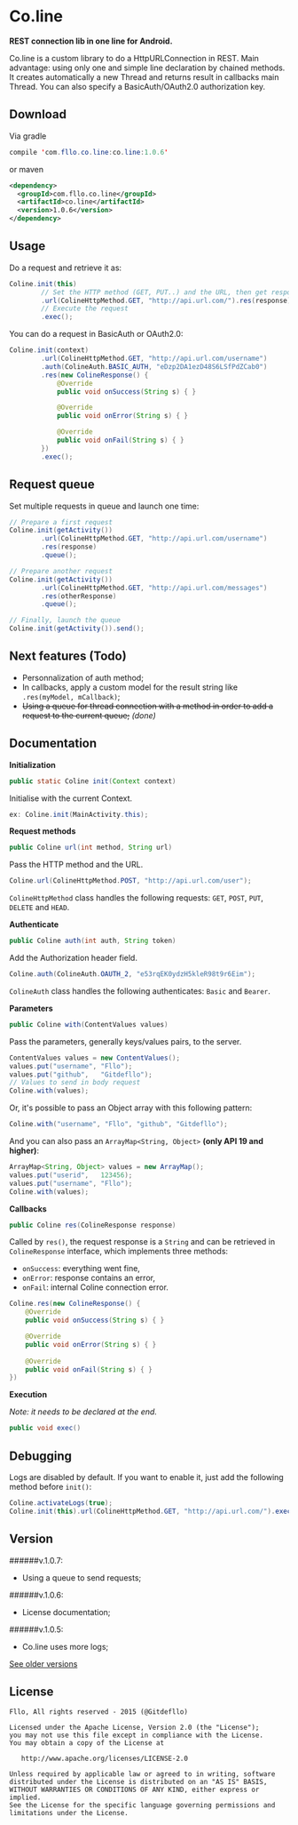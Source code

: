 Co.line
=======

**REST connection lib in one line for Android.**

Co.line is a custom library to do a HttpURLConnection in REST. Main advantage: using only one and simple line declaration by chained methods. It creates automatically a new Thread and returns result in callbacks main Thread. You can also specify a BasicAuth/OAuth2.0 authorization key.

Download
--------

Via gradle
```java
compile 'com.fllo.co.line:co.line:1.0.6'
```
or maven
```xml
<dependency>
  <groupId>com.fllo.co.line</groupId>
  <artifactId>co.line</artifactId>
  <version>1.0.6</version>
</dependency>
```

Usage
------

Do a request and retrieve it as:
```java
Coline.init(this)
        // Set the HTTP method (GET, PUT..) and the URL, then get response in ColineResponse
        .url(ColineHttpMethod.GET, "http://api.url.com/").res(response)
        // Execute the request
        .exec();
```

You can do a request in BasicAuth or OAuth2.0:
```java
Coline.init(context)
        .url(ColineHttpMethod.GET, "http://api.url.com/username")
        .auth(ColineAuth.BASIC_AUTH, "eDzp2DA1ezD48S6LSfPdZCab0")
        .res(new ColineResponse() {
            @Override
            public void onSuccess(String s) { }

            @Override
            public void onError(String s) { }

            @Override
            public void onFail(String s) { }
        })
        .exec();
```

Request queue
-------

Set multiple requests in queue and launch one time:
```java
// Prepare a first request
Coline.init(getActivity())
        .url(ColineHttpMethod.GET, "http://api.url.com/username")
        .res(response)
        .queue();

// Prepare another request
Coline.init(getActivity())
        .url(ColineHttpMethod.GET, "http://api.url.com/messages")
        .res(otherResponse)
        .queue();

// Finally, launch the queue
Coline.init(getActivity()).send();
```

Next features (Todo)
-------

- Personnalization of auth method;
- In callbacks, apply a custom model for the result string like `.res(myModel, mCallback)`;
- ~~Using a queue for thread connection with a method in order to add a request to the current queue;~~ *(done)*

Documentation
-------

**Initialization**

```java
public static Coline init(Context context)
```
Initialise with the current Context.
```java
ex: Coline.init(MainActivity.this);
```

**Request methods**

```java
public Coline url(int method, String url)
```
Pass the HTTP method and the URL.
```java
Coline.url(ColineHttpMethod.POST, "http://api.url.com/user");
```
`ColineHttpMethod` class handles the following requests: `GET`, `POST`, `PUT`, `DELETE` and `HEAD`.

**Authenticate**

```java
public Coline auth(int auth, String token)
```
Add the Authorization header field.
```java
Coline.auth(ColineAuth.OAUTH_2, "e53rqEK0ydzH5kleR98t9r6Eim");
```
`ColineAuth` class handles the following authenticates: `Basic` and `Bearer`.

**Parameters**

```java
public Coline with(ContentValues values)
```
Pass the parameters, generally keys/values pairs, to the server.
```java
ContentValues values = new ContentValues();
values.put("username", "Fllo");
values.put("github",   "Gitdefllo");
// Values to send in body request
Coline.with(values);
```
Or, it's possible to pass an Object array with this following pattern:  
```java
Coline.with("username", "Fllo", "github", "Gitdefllo");
```
And you can also pass an `ArrayMap<String, Object>` **(only API 19 and higher)**:
```java
ArrayMap<String, Object> values = new ArrayMap();
values.put("userid",   123456);
values.put("username", "Fllo");
Coline.with(values);
```

**Callbacks**

```java
public Coline res(ColineResponse response)
```
Called by `res()`, the request response is a `String` and can be retrieved in `ColineResponse` interface, which implements three methods:
- `onSuccess`: everything went fine,
- `onError`: response contains an error,
- `onFail`: internal Coline connection error.
```java
Coline.res(new ColineResponse() {
    @Override
    public void onSuccess(String s) { }

    @Override
    public void onError(String s) { }
    
    @Override
    public void onFail(String s) { }
})
```

**Execution**

*Note: it needs to be declared at the end.*
```java
public void exec()
```

Debugging
---------

Logs are disabled by default. If you want to enable it, just add the following method before `init()`:
```java
Coline.activateLogs(true);
Coline.init(this).url(ColineHttpMethod.GET, "http://api.url.com/").exec();
```

Version  
-------

######v.1.0.7:
- Using a queue to send requests;

######v.1.0.6:
- License documentation;

######v.1.0.5:
- Co.line uses more logs;

<a href="https://github.com/Gitdefllo/Co.line/blob/master/VERSIONS.md">See older versions</a>

License
--------

    Fllo, All rights reserved - 2015 (@Gitdefllo)
    
    Licensed under the Apache License, Version 2.0 (the "License");
    you may not use this file except in compliance with the License.
    You may obtain a copy of the License at

       http://www.apache.org/licenses/LICENSE-2.0

    Unless required by applicable law or agreed to in writing, software
    distributed under the License is distributed on an "AS IS" BASIS,
    WITHOUT WARRANTIES OR CONDITIONS OF ANY KIND, either express or implied.
    See the License for the specific language governing permissions and
    limitations under the License.
